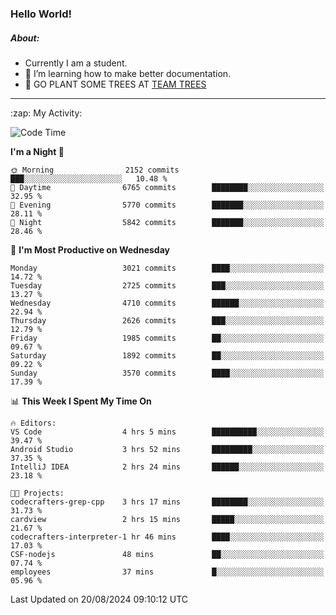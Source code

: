 ### Hello World!

##### About:
- Currently I am a student.
- 🌱 I’m learning how to make better documentation.
- 🌱 GO PLANT SOME TREES AT [TEAM TREES](https://teamtrees.org/)

---
  <summary>:zap: My Activity:</summary>
  
<!--START_SECTION:waka-->
![Code Time](http://img.shields.io/badge/Code%20Time-1%2C412%20hrs%2037%20mins-blue)

**I'm a Night 🦉** 

```text
🌞 Morning                2152 commits        ███░░░░░░░░░░░░░░░░░░░░░░   10.48 % 
🌆 Daytime                6765 commits        ████████░░░░░░░░░░░░░░░░░   32.95 % 
🌃 Evening                5770 commits        ███████░░░░░░░░░░░░░░░░░░   28.11 % 
🌙 Night                  5842 commits        ███████░░░░░░░░░░░░░░░░░░   28.46 % 
```
📅 **I'm Most Productive on Wednesday** 

```text
Monday                   3021 commits        ████░░░░░░░░░░░░░░░░░░░░░   14.72 % 
Tuesday                  2725 commits        ███░░░░░░░░░░░░░░░░░░░░░░   13.27 % 
Wednesday                4710 commits        ██████░░░░░░░░░░░░░░░░░░░   22.94 % 
Thursday                 2626 commits        ███░░░░░░░░░░░░░░░░░░░░░░   12.79 % 
Friday                   1985 commits        ██░░░░░░░░░░░░░░░░░░░░░░░   09.67 % 
Saturday                 1892 commits        ██░░░░░░░░░░░░░░░░░░░░░░░   09.22 % 
Sunday                   3570 commits        ████░░░░░░░░░░░░░░░░░░░░░   17.39 % 
```


📊 **This Week I Spent My Time On** 

```text
🔥 Editors: 
VS Code                  4 hrs 5 mins        ██████████░░░░░░░░░░░░░░░   39.47 % 
Android Studio           3 hrs 52 mins       █████████░░░░░░░░░░░░░░░░   37.35 % 
IntelliJ IDEA            2 hrs 24 mins       ██████░░░░░░░░░░░░░░░░░░░   23.18 % 

🐱‍💻 Projects: 
codecrafters-grep-cpp    3 hrs 17 mins       ████████░░░░░░░░░░░░░░░░░   31.73 % 
cardview                 2 hrs 15 mins       █████░░░░░░░░░░░░░░░░░░░░   21.67 % 
codecrafters-interpreter-1 hr 46 mins        ████░░░░░░░░░░░░░░░░░░░░░   17.03 % 
CSF-nodejs               48 mins             ██░░░░░░░░░░░░░░░░░░░░░░░   07.74 % 
employees                37 mins             █░░░░░░░░░░░░░░░░░░░░░░░░   05.96 % 
```


 Last Updated on 20/08/2024 09:10:12 UTC
<!--END_SECTION:waka-->
